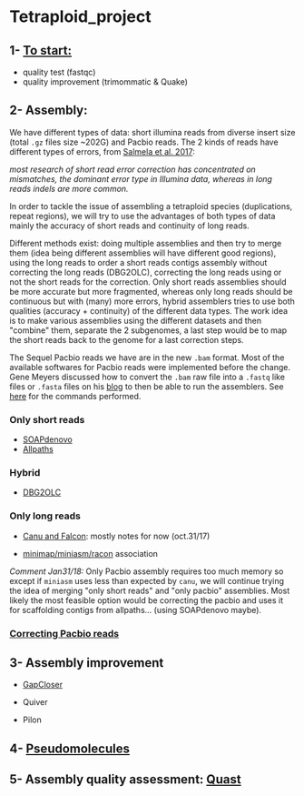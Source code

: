 # Tetraploid_project

## 1- [To start:](https://github.com/caro46/Tetraploid_project/blob/master/quality_tests.Rmd)

- quality test (fastqc)
- quality improvement (trimommatic & Quake)
 
## 2- Assembly:

We have different types of data: short illumina reads from diverse insert size (total `.gz` files size ~202G) and Pacbio reads. The 2 kinds of reads have different types of errors, from [Salmela et al. 2017](https://academic.oup.com/bioinformatics/article/33/6/799/2525585/Accurate-self-correction-of-errors-in-long-reads):

*most research of short read error correction has concentrated on mismatches, the dominant error type in Illumina data, whereas in long reads indels are more common.*

In order to tackle the issue of assembling a tetraploid species (duplications, repeat regions), we will try to use the advantages of both types of data mainly the accuracy of short reads and continuity of long reads.

Different methods exist: doing multiple assemblies and then try to merge them (idea being different assemblies will have different good regions), using the long reads to order a short reads contigs assembly without correcting the long reads (DBG2OLC), correcting the long reads using or not the short reads for the correction. Only short reads assemblies should be more accurate but more fragmented, whereas only long reads should be continuous but with (many) more errors, hybrid assemblers tries to use both qualities (accuracy + continuity) of the different data types. The work idea is to make various assemblies using the different datasets and then "combine" them, separate the 2 subgenomes, a last step would be to map the short reads back to the genome for a last correction steps.

The Sequel Pacbio reads we have are in the new `.bam` format. Most of the available softwares for Pacbio reads were implemented before the change. Gene Meyers discussed how to convert the `.bam` raw file into a `.fastq` like files or `.fasta` files on his [blog](https://dazzlerblog.wordpress.com/command-guides/dextractor-command-guide/) to then be able to run the assemblers. See [here](https://github.com/caro46/Tetraploid_project/blob/master/dextractor.md) for the commands performed.

### Only short reads 

- [SOAPdenovo](https://github.com/caro46/Tetraploid_project/blob/master/Assembly.Rmd)
- [Allpaths](https://github.com/caro46/Tetraploid_project/blob/master/Assembly_Allpaths.Rmd)

### Hybrid

- [DBG2OLC](https://github.com/caro46/Tetraploid_project/blob/master/DBG2OLC_run.md)

### Only long reads

- [Canu and Falcon](https://github.com/caro46/Tetraploid_project/blob/master/canu_assembly.md): mostly notes for now (oct.31/17)

- [minimap/miniasm/racon](https://github.com/caro46/Tetraploid_project/blob/master/miniasm_assembly.Rmd) association

*Comment Jan31/18:* Only Pacbio assembly requires too much memory so except if `miniasm` uses less than expected by `canu`, we will continue trying the idea of merging "only short reads" and "only pacbio" assemblies. Most likely the most feasible option would be correcting the pacbio and uses it for scaffolding contigs from allpaths... (using SOAPdenovo maybe).

### [Correcting Pacbio reads](https://github.com/caro46/Tetraploid_project/blob/master/correction_pacbio.md)

## 3- Assembly improvement

- [GapCloser](https://github.com/caro46/Tetraploid_project/blob/master/gap_closer.Rmd#soapdenovo2-gapcloser)

- Quiver

- Pilon 

## 4- [Pseudomolecules](https://github.com/caro46/Tetraploid_project/blob/master/pseudomolecules.md)

## 5- Assembly quality assessment: [Quast](https://github.com/caro46/Tetraploid_project/blob/master/Quality_assembly_assesment.md)
